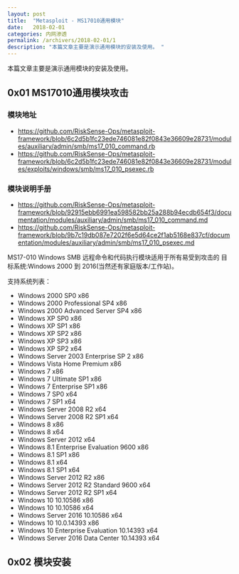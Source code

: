 ```yaml
---
layout: post
title:  "Metasploit - MS17010通用模块"
date:   2018-02-01
categories: 内网渗透
permalink: /archivers/2018-02-01/1
description: "本篇文章主要是演示通用模块的安装及使用。 "
---
```

本篇文章主要是演示通用模块的安装及使用。
<!--more-->

## 0x01 MS17010通用模块攻击

### 模块地址

* https://github.com/RiskSense-Ops/metasploit-framework/blob/6c2d5b1fc23ede746081e82f0843e36609e28731/modules/auxiliary/admin/smb/ms17_010_command.rb
* https://github.com/RiskSense-Ops/metasploit-framework/blob/6c2d5b1fc23ede746081e82f0843e36609e28731/modules/exploits/windows/smb/ms17_010_psexec.rb

### 模块说明手册

* https://github.com/RiskSense-Ops/metasploit-framework/blob/92915ebb6991ea598582bb25a288b94ecdb654f3/documentation/modules/auxiliary/admin/smb/ms17_010_command.md
* https://github.com/RiskSense-Ops/metasploit-framework/blob/9b7c19db087e7202f6e5d64ce2f1ab5168e837cf/documentation/modules/auxiliary/admin/smb/ms17_010_psexec.md


MS17-010 Windows SMB 远程命令和代码执行模块适用于所有易受到攻击的 目标系统:Windows 2000 到 2016(当然还有家庭版本/工作站)。

支持系统列表：

* Windows 2000 SP0 x86
* Windows 2000 Professional SP4 x86
* Windows 2000 Advanced Server SP4 x86
* Windows XP SP0 x86
* Windows XP SP1 x86
* Windows XP SP2 x86
* Windows XP SP3 x86
* Windows XP SP2 x64
* Windows Server 2003 Enterprise SP 2 x86
* Windows Vista Home Premium x86
* Windows 7 x86
* Windows 7 Ultimate SP1 x86
* Windows 7 Enterprise SP1 x86
* Windows 7 SP0 x64
* Windows 7 SP1 x64
* Windows Server 2008 R2 x64
* Windows Server 2008 R2 SP1 x64
* Windows 8 x86
* Windows 8 x64
* Windows Server 2012 x64
* Windows 8.1 Enterprise Evaluation 9600 x86
* Windows 8.1 SP1 x86
* Windows 8.1 x64
* Windows 8.1 SP1 x64
* Windows Server 2012 R2 x86
* Windows Server 2012 R2 Standard 9600 x64
* Windows Server 2012 R2 SP1 x64
* Windows 10 10.10586 x86
* Windows 10 10.10586 x64
* Windows Server 2016 10.10586 x64
* Windows 10 10.0.14393 x86
* Windows 10 Enterprise Evaluation 10.14393 x64
* Windows Server 2016 Data Center 10.14393 x64

## 0x02 模块安装


